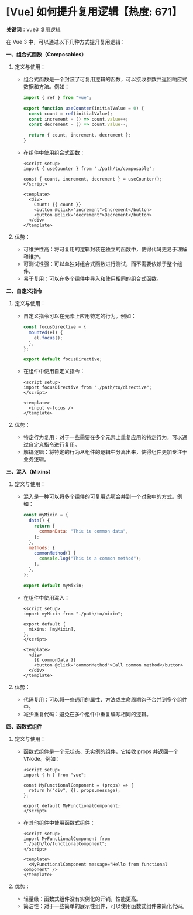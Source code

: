 # [Vue] 如何提升复用逻辑【热度: 671】

**关键词**：vue3 复用逻辑

在 Vue 3 中，可以通过以下几种方式提升复用逻辑：

**一、组合式函数（Composables）**

1. 定义与使用：

   - 组合式函数是一个封装了可复用逻辑的函数，可以接收参数并返回响应式数据和方法。例如：

     ```javascript
     import { ref } from "vue";

     export function useCounter(initialValue = 0) {
       const count = ref(initialValue);
       const increment = () => count.value++;
       const decrement = () => count.value--;

       return { count, increment, decrement };
     }
     ```

   - 在组件中使用组合式函数：

     ```vue
     <script setup>
     import { useCounter } from "./path/to/composable";

     const { count, increment, decrement } = useCounter();
     </script>

     <template>
       <div>
         Count: {{ count }}
         <button @click="increment">Increment</button>
         <button @click="decrement">Decrement</button>
       </div>
     </template>
     ```

2. 优势：
   - 可维护性高：将可复用的逻辑封装在独立的函数中，使得代码更易于理解和维护。
   - 可测试性强：可以单独对组合式函数进行测试，而不需要依赖于整个组件。
   - 易于复用：可以在多个组件中导入和使用相同的组合式函数。

**二、自定义指令**

1. 定义与使用：

   - 自定义指令可以在元素上应用特定的行为。例如：

     ```javascript
     const focusDirective = {
       mounted(el) {
         el.focus();
       },
     };

     export default focusDirective;
     ```

   - 在组件中使用自定义指令：

     ```vue
     <script setup>
     import focusDirective from "./path/to/directive";
     </script>

     <template>
       <input v-focus />
     </template>
     ```

2. 优势：
   - 特定行为复用：对于一些需要在多个元素上重复应用的特定行为，可以通过自定义指令进行复用。
   - 解耦逻辑：将特定的行为从组件的逻辑中分离出来，使得组件更加专注于业务逻辑。

**三、混入（Mixins）**

1. 定义与使用：

   - 混入是一种可以将多个组件的可复用选项合并到一个对象中的方式。例如：

     ```javascript
     const myMixin = {
       data() {
         return {
           commonData: "This is common data",
         };
       },
       methods: {
         commonMethod() {
           console.log("This is a common method");
         },
       },
     };

     export default myMixin;
     ```

   - 在组件中使用混入：

     ```vue
     <script setup>
     import myMixin from "./path/to/mixin";

     export default {
       mixins: [myMixin],
     };
     </script>

     <template>
       <div>
         {{ commonData }}
         <button @click="commonMethod">Call common method</button>
       </div>
     </template>
     ```

2. 优势：
   - 代码复用：可以将一些通用的属性、方法或生命周期钩子合并到多个组件中。
   - 减少重复代码：避免在多个组件中重复编写相同的逻辑。

**四、函数式组件**

1. 定义与使用：

   - 函数式组件是一个无状态、无实例的组件，它接收 props 并返回一个 VNode。例如：

     ```vue
     <script setup>
     import { h } from "vue";

     const MyFunctionalComponent = (props) => {
       return h("div", {}, props.message);
     };

     export default MyFunctionalComponent;
     </script>
     ```

   - 在其他组件中使用函数式组件：

     ```vue
     <script setup>
     import MyFunctionalComponent from "./path/to/functionalComponent";
     </script>

     <template>
       <MyFunctionalComponent message="Hello from functional component" />
     </template>
     ```

2. 优势：
   - 轻量级：函数式组件没有实例化的开销，性能更高。
   - 简洁性：对于一些简单的展示性组件，可以使用函数式组件来简化代码。